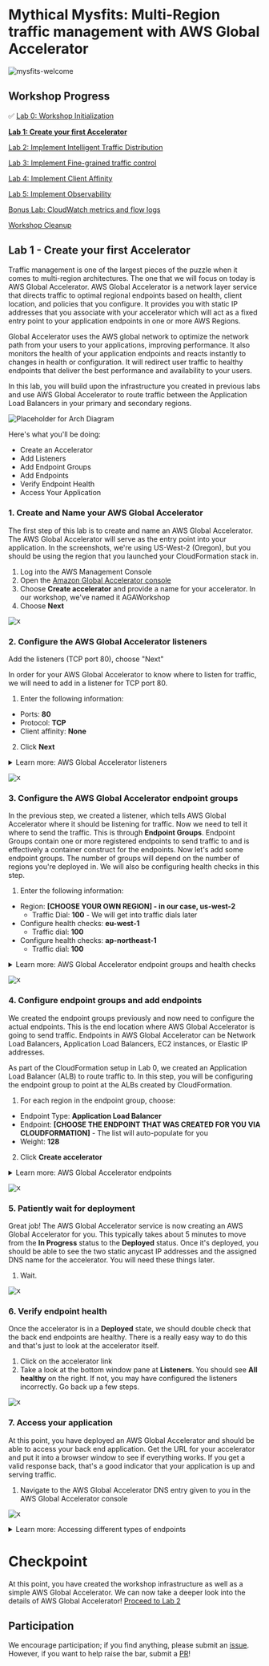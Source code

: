 # Mythical Mysfits: Multi-Region traffic management with AWS Global Accelerator

![mysfits-welcome](/images/mysfits-welcome.png)

## Workshop Progress
✅ [Lab 0: Workshop Initialization](../lab-0-init)

**[Lab 1: Create your first Accelerator](../lab-1-create-aws-global-accelerator)**

[Lab 2: Implement Intelligent Traffic Distribution](../lab-2-traffic-distribution)

[Lab 3: Implement Fine-grained traffic control](../lab-3-fine-grained-control)

[Lab 4: Implement Client Affinity](../lab-4-client-affinity)

[Lab 5: Implement Observability](../lab-5-observability)

[Bonus Lab: CloudWatch metrics and flow logs](../bonus-lab)

[Workshop Cleanup](../tbd-cleanup)

## Lab 1 - Create your first Accelerator

Traffic management is one of the largest pieces of the puzzle when it comes to multi-region architectures. The one that we will focus on today is AWS Global Accelerator. AWS Global Accelerator is a network layer service that directs traffic to optimal regional endpoints based on health, client location, and policies that you configure. It provides you with static IP addresses that you associate with your accelerator which will act as a fixed entry point to your application endpoints in one or more AWS Regions.

Global Accelerator uses the AWS global network to optimize the network path from your users to your applications, improving performance. It also monitors the health of your application endpoints and reacts instantly to changes in health or configuration. It will redirect user traffic to healthy endpoints that deliver the best performance and availability to your users.

In this lab, you will build upon the infrastructure you created in previous labs and use AWS Global Accelerator to route traffic between the Application Load Balancers in your primary and secondary regions.

![Placeholder for Arch Diagram](images/lab-1-arch.png)

Here's what you'll be doing:
- Create an Accelerator
- Add Listeners
- Add Endpoint Groups
- Add Endpoints
- Verify Endpoint Health
- Access Your Application

<a name="1"/>

### 1. Create and Name your AWS Global Accelerator

The first step of this lab is to create and name an AWS Global Accelerator. The AWS Global Accelerator will serve as the entry point into your application. In the screenshots, we're using US-West-2 (Oregon), but you should be using the region that you launched your CloudFormation stack in.

1. Log into the AWS Management Console
2. Open the [Amazon Global Accelerator console](https://us-west-2.console.aws.amazon.com/ec2/v2/home?region=us-west-2#GlobalAcceleratorHome)
3. Choose **Create accelerator** and provide a name for your accelerator. In our workshop, we've named it AGAWorkshop
4. Choose **Next**

<kbd>![x](images/accelerator-name.png)</kbd>

### 2. Configure the AWS Global Accelerator listeners

Add the listeners (TCP port 80), choose "Next"

In order for your AWS Global Accelerator to know where to listen for traffic, we will need to add in a listener for TCP port 80.

1. Enter the following information:
  * Ports: **80**
  * Protocol: **TCP**
  * Client affinity: **None**
2. Click **Next**

<details>
<summary>Learn more: AWS Global Accelerator listeners</summary>

With AWS Global Accelerator, you add listeners that process inbound connections from clients based on the ports and protocols that you specify. Global Accelerator supports both TCP and UDP protocols.

You define a listener when you create your accelerator, and you can add more listeners at any time. You associate each listener with one or more endpoint groups, and you associate each endpoint group with one AWS Region.

See more information in the [Listeners in AWS Global Accelerator](https://docs.aws.amazon.com/global-accelerator/latest/dg/about-listeners.html) documentation.

</details>

<kbd>![x](images/add-listeners.png)</kbd>

### 3. Configure the AWS Global Accelerator endpoint groups

In the previous step, we created a listener, which tells AWS Global Accelerator where it should be listening for traffic. Now we need to tell it where to send the traffic. This is through **Endpoint Groups**. Endpoint Groups contain one or more registered endpoints to send traffic to and is effectively a container construct for the endpoints. Now let's add some endpoint groups. The number of groups will depend on the number of regions you're deployed in. We will also be configuring health checks in this step.

1. Enter the following information:
* Region: **[CHOOSE YOUR OWN REGION] - in our case, us-west-2**
  * Traffic Dial: **100** - We will get into traffic dials later
* Configure health checks: **eu-west-1**
  * Traffic dial: **100**
* Configure health checks: **ap-northeast-1**
  * Traffic dial: **100**

<details>
<summary>Learn more: AWS Global Accelerator endpoint groups and health checks</summary>

See more information in the [Endpoint Groups in AWS Global Accelerator](https://docs.aws.amazon.com/global-accelerator/latest/dg/about-endpoint-groups.html) and [Health Checks for AWS Global Accelerator](https://docs.aws.amazon.com/global-accelerator/latest/dg/introduction-how-it-works.html#about-endpoint-groups-automatic-health-checks) documentation.

</details>

<kbd>![x](images/add-endpoint-groups.png)</kbd>

### 4. Configure endpoint groups and add endpoints

We created the endpoint groups previously and now need to configure the actual endpoints. This is the end location where AWS Global Accelerator is going to send traffic. Endpoints in AWS Global Accelerator can be Network Load Balancers, Application Load Balancers, EC2 instances, or Elastic IP addresses.

As part of the CloudFormation setup in Lab 0, we created an Application Load Balancer (ALB) to route traffic to. In this step, you will be configuring the endpoint group to point at the ALBs created by CloudFormation.

1. For each region in the endpoint group, choose:
* Endpoint Type: **Application Load Balancer**
* Endpoint: **[CHOOSE THE ENDPOINT THAT WAS CREATED FOR YOU VIA CLOUDFORMATION]** - The list will auto-populate for you
* Weight: **128**
2. Click **Create accelerator**

<details>
<summary>Learn more: AWS Global Accelerator endpoints</summary>

A static IP address serves as a single point of contact for clients, and Global Accelerator then distributes incoming traffic across healthy endpoints. Global Accelerator directs traffic to endpoints by using the port (or port range) that you specify for the listener that the endpoint group for the endpoint belongs to.

Each endpoint group can have multiple endpoints. You can add each endpoint to multiple endpoint groups, but the endpoint groups must be associated with different listeners.

See documentation for [Endpoints in AWS Global Accelerator](https://docs.aws.amazon.com/global-accelerator/latest/dg/about-endpoints.html)

</details>

<kbd>![x](images/add-endpoints.png)</kbd>

### 5. Patiently wait for deployment

Great job! The AWS Global Accelerator service is now creating an AWS Global Accelerator for you. This typically takes about 5 minutes to move from the **In Progress** status to the **Deployed** status. Once it's deployed, you should be able to see the two static anycast IP addresses and the assigned DNS name for the accelerator. You will need these things later.

1. Wait.

<kbd>![x](images/accelerator-inprogress.png)</kbd>

### 6. Verify endpoint health

Once the accelerator is in a **Deployed** state, we should double check that the back end endpoints are healthy. There is a really easy way to do this and that's just to look at the accelerator itself.

1. Click on the accelerator link
2. Take a look at the bottom window pane at **Listeners**. You should see **All healthy** on the right. If not, you may have configured the listeners incorrectly. Go back up a few steps.

<kbd>![x](images/accelerator-all-healthy.png)</kbd>

### 7. Access your application
At this point, you have deployed an AWS Global Accelerator and should be able to access your back end application. Get the URL for your accelerator and put it into a browser window to see if everything works. If you get a valid response back, that's a good indicator that your application is up and serving traffic.

1. Navigate to the AWS Global Accelerator DNS entry given to you in the AWS Global Accelerator console

<kbd>![x](images/accelerator-browser.png)</kbd>

<details>
<summary>Learn more: Accessing different types of endpoints</summary>

AWS Global Accelerator can access public and private EC2 instances and load balancers. Note that you can't access the Application Load Balancers the CloudFormation created directly using their DNS, as they are internal load balancers, AWS Global Accelerator will access them using private IP addresses. This is the AWS Global Accelerator **origin cloaking** feature, for more information see: [AWS Global Accelerator Use Cases](https://docs.aws.amazon.com/global-accelerator/latest/dg/introduction-benefits-of-migrating.html)

</details>

# Checkpoint

At this point, you have created the workshop infrastructure as well as a simple AWS Global Accelerator. We can now take a deeper look into the details of AWS Global Accelerator! [Proceed to Lab 2](../lab-2-traffic-distribution)

## Participation

We encourage participation; if you find anything, please submit an [issue](https://github.com/aws-samples/aws-global-accelerator-workshop/issues). However, if you want to help raise the bar, submit a [PR](https://github.com/aws-samples/aws-global-accelerator-workshop/pulls)!
